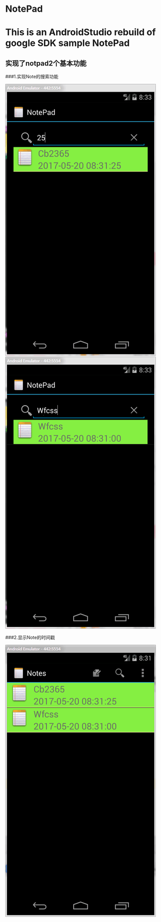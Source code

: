 # NotePad
This is an AndroidStudio rebuild of google SDK sample NotePad
======================
实现了notpad2个基本功能
--------------------
###1.实现Note的搜索功能

![image](https://github.com/Dabiuliu/notpad/blob/master/app/src/main/res/123/1.png)
![image](https://github.com/Dabiuliu/notpad/blob/master/app/src/main/res/123/2.png)

###2.显示Note的时间戳

![image](https://github.com/Dabiuliu/notpad/blob/master/app/src/main/res/123/3.png)
